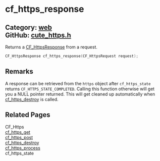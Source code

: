 [](../header.md ':include')

# cf_https_response

Category: [web](/api_reference?id=web)  
GitHub: [cute_https.h](https://github.com/RandyGaul/cute_framework/blob/master/include/cute_https.h)  
---

Returns a [CF_HttpsResponse](/web/cf_httpsresponse.md) from a request.

```cpp
CF_HttpsResponse cf_https_response(CF_HttpsRequest request);
```

## Remarks

A response can be retrieved from the `https` object after `cf_https_state` returns `CF_HTTPS_STATE_COMPLETED`.
Calling this function otherwise will get you a NULL pointer returned. This will get cleaned up automatically
when [cf_https_destroy](/web/cf_https_destroy.md) is called.

## Related Pages

CF_Https  
[cf_https_get](/web/cf_https_get.md)  
[cf_https_post](/web/cf_https_post.md)  
[cf_https_destroy](/web/cf_https_destroy.md)  
[cf_https_process](/web/cf_https_process.md)  
cf_https_state  
